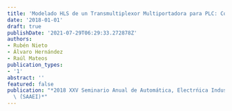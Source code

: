 ```yaml
---
title: 'Modelado HLS de un Transmultiplexor Multiportadora para PLC: Comparativa dePrestaciones'
date: '2018-01-01'
draft: true
publishDate: '2021-07-29T06:29:33.272878Z'
authors:
- Rubén Nieto
- Álvaro Hernández
- Raúl Mateos
publication_types:
- '1'
abstract: ''
featured: false
publication: "*2018 XXV Seminario Anual de Automática, Electrńica Industrial e Instrumentaci'\
  \ ́(SAAEI)*"
---
```


